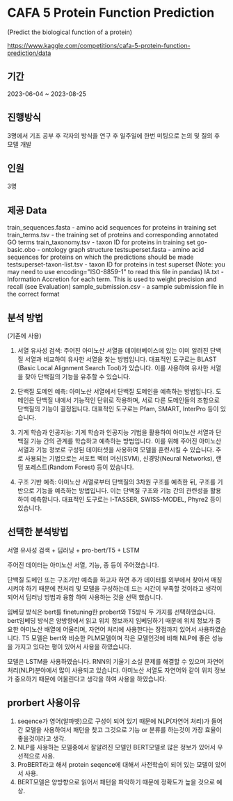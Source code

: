 CAFA 5 Protein Function Prediction 
================================
(Predict the biological function of a protein)

https://www.kaggle.com/competitions/cafa-5-protein-function-prediction/data

기간 
------------------
2023-06-04 ~ 2023-08-25

진행방식
--------------------
3명에서 기초 공부 후 각자의 방식을 연구 후 일주일에 한번 미팅으로 논의 및 질의 후 모델 개발

인원 
-----------------
3명

제공 Data
-----------------
train_sequences.fasta - amino acid sequences for proteins in training set
train_terms.tsv - the training set of proteins and corresponding annotated GO terms
train_taxonomy.tsv - taxon ID for proteins in training set
go-basic.obo - ontology graph structure
testsuperset.fasta - amino acid sequences for proteins on which the predictions should be made
testsuperset-taxon-list.tsv - taxon ID for proteins in test superset (Note: you may need to use encoding="ISO-8859-1" to read this file in pandas)
IA.txt - Information Accretion for each term. This is used to weight precision and recall (see Evaluation)
sample_submission.csv - a sample submission file in the correct format

분석 방법
--------------------
(기존에 사용)
1. 서열 유사성 검색: 주어진 아미노산 서열을 데이터베이스에 있는 이미 알려진 단백질 서열과 비교하여 유사한 서열을 찾는 방법입니다. 대표적인 도구로는 BLAST (Basic Local Alignment Search Tool)가 있습니다. 이를 사용하여 유사한 서열을 찾아 단백질의 기능을 유추할 수 있습니다.

2. 단백질 도메인 예측: 아미노산 서열에서 단백질 도메인을 예측하는 방법입니다. 도메인은 단백질 내에서 기능적인 단위로 작용하며, 서로 다른 도메인들의 조합으로 단백질의 기능이 결정됩니다. 대표적인 도구로는 Pfam, SMART, InterPro 등이 있습니다.

3. 기계 학습과 인공지능: 기계 학습과 인공지능 기법을 활용하여 아미노산 서열과 단백질 기능 간의 관계를 학습하고 예측하는 방법입니다. 이를 위해 주어진 아미노산 서열과 기능 정보로 구성된 데이터셋을 사용하여 모델을 훈련시킬 수 있습니다. 주로 사용되는 기법으로는 서포트 벡터 머신(SVM), 신경망(Neural Networks), 랜덤 포레스트(Random Forest) 등이 있습니다.

4. 구조 기반 예측: 아미노산 서열로부터 단백질의 3차원 구조를 예측한 뒤, 구조를 기반으로 기능을 예측하는 방법입니다. 이는 단백질 구조와 기능 간의 관련성을 활용하여 예측합니다. 대표적인 도구로는 I-TASSER, SWISS-MODEL, Phyre2 등이 있습니다.


선택한 분석방법
------------------

서열 유사성 검색 + 딥러닝 + pro-bert/T5 + LSTM

주어진 데이터는 아미노산 서열, 기능, 종 등이 주어졌습니다.

단백질 도메인 또는 구조기반 예측을 하고자 하면 추가 데이터를 외부에서 찾아서 매칭 시켜야 하기 때문에 전처리 및 모델을 구성하는데 드는 시간이 부족할 것이라고 생각이 되어서 딥러닝 방법과 융합 하여 사용하는 것을 선택 했습니다.

임베딩 방식은 bert를 finetuning한 probert와 T5방식 두 가지를 선택하였습니다.
bert임베딩 방식은 양방향에서 읽고 위치 정보까지 임베딩하기 때문에 위치 정보가 중요한 아미노산 배열에 어울리며, 자연어 처리에 사용한다는 장점까지 있어서 사용하였습니다.
T5 모델은 bert와 비슷한 PLM모델이며 작은 모델인것에 비해 NLP에 좋은 성능을 가지고 있다는 평이 있어서 사용을 하였습니다.

모델은 LSTM을 사용하였습니다.
RNN의 기울기 소실 문제를 해결할 수 있으며 자연어 처리(NLP)분야에서 많이 사용되고 있습니다.
아미노산 서열도 자연어와 같이 위치 정보가 중요하기 때문에 어울린다고 생각을 하여 사용을 하였습니다.

prorbert 사용이유
------------------

1. seqence가 영어(알파벳)으로 구성이 되어 있기 때문에 NLP(자연어 처리)가 들어간 모델을 사용하여서 패턴을 찾고 그것으로 기능 or 분류를 하는것이 가장 효율이 좋을것이라고 생각.
2. NLP를 사용하는 모델중에서 잘알려진 모델인 BERT모델로 많은 정보가 있어서 우선적으로 사용.
3. ProBERT라고 해서 protein seqence에 대해서 사전학습이 되어 있는 모델이 있어서 사용.
4. BERT모델은 양방향으로 읽어서 패턴을 파악하기 때문에 정확도가 높을 것으로 예상.
